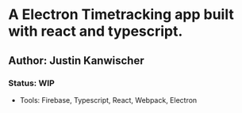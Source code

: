 # A Electron Timetracking app built with react and typescript.

## Author: Justin Kanwischer
### Status: WIP

- Tools: Firebase, Typescript, React, Webpack, Electron
